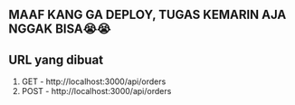 ## MAAF KANG GA DEPLOY, TUGAS KEMARIN AJA NGGAK BISA😭😭

## URL yang dibuat
1. GET - http://localhost:3000/api/orders
2. POST - http://localhost:3000/api/orders